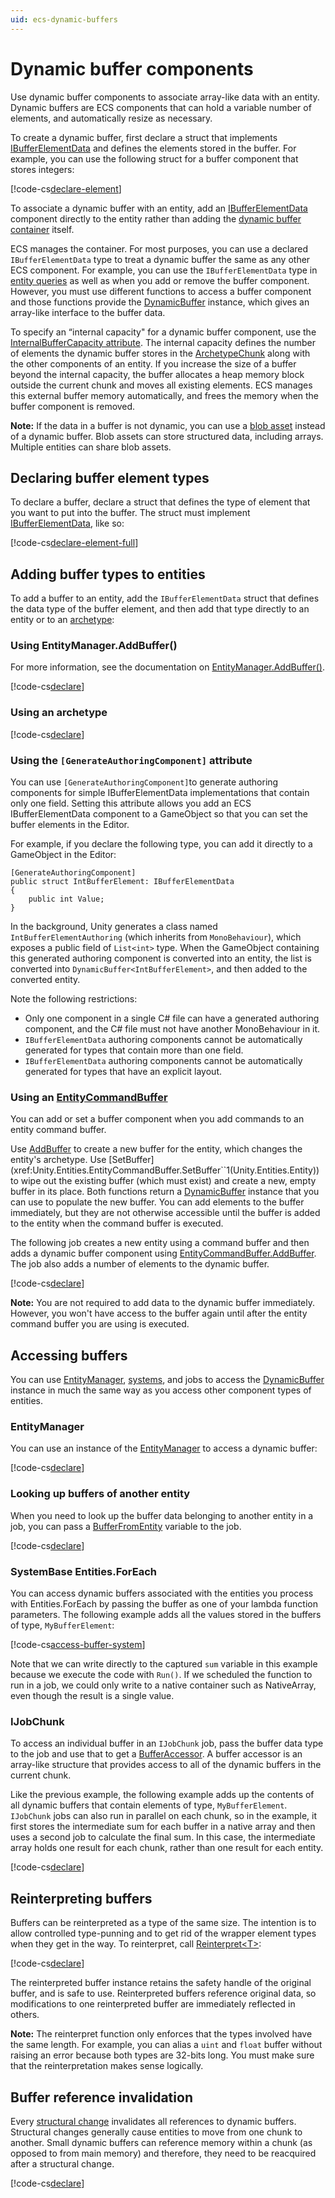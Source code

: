 ```yaml
---
uid: ecs-dynamic-buffers
---
```


# Dynamic buffer components

Use dynamic buffer components to associate array-like data with an entity. Dynamic buffers are ECS components that can hold a variable number of elements, and automatically resize as necessary. 

To create a dynamic buffer, first declare a struct that implements [IBufferElementData](xref:Unity.Entities.IBufferElementData) and defines the elements stored in the buffer. For example, you can use the following struct for a buffer component that stores integers:

[!code-cs[declare-element](../package/DocCodeSamples.Tests/DynamicBufferExamples.cs#declare-element)]

To associate a dynamic buffer with an entity, add an [IBufferElementData](xref:Unity.Entities.IBufferElementData) component directly to the entity rather than adding the [dynamic buffer container](xref:Unity.Entities.DynamicBuffer`1) itself. 

ECS manages the container. For most purposes, you can use a declared `IBufferElementData` type to treat a dynamic buffer the same as any other ECS component. For example, you can use the `IBufferElementData` type in [entity queries](xref:Unity.Entities.EntityQuery) as well as when you add or remove the buffer component. However, you must use different functions to access a buffer component and those functions provide the [DynamicBuffer](xref:Unity.Entities.DynamicBuffer`1) instance, which gives an array-like interface to the buffer data.

To specify an “internal capacity" for a dynamic buffer component, use the [InternalBufferCapacity attribute](xref:Unity.Entities.InternalBufferCapacityAttribute). The internal capacity defines the number of elements the dynamic buffer stores in the [ArchetypeChunk](xref:Unity.Entities.ArchetypeChunk) along with the other components of an entity. If you increase the size of a buffer beyond the internal capacity, the buffer allocates a heap memory block outside the current chunk and moves all existing elements. ECS manages this external buffer memory automatically, and frees the memory when the buffer component is removed. 

**Note:** If the data in a buffer is not dynamic, you can use a [blob asset](xref:Unity.Entities.BlobBuilder) instead of a dynamic buffer. Blob assets can store structured data, including arrays. Multiple entities can share blob assets.
 
## Declaring buffer element types

To declare a buffer, declare a struct that defines the type of element that you want to put into the buffer. The struct must implement [IBufferElementData](xref:Unity.Entities.IBufferElementData), like so:

[!code-cs[declare-element-full](../package/DocCodeSamples.Tests/DynamicBufferExamples.cs#declare-element-full)]


## Adding buffer types to entities

To add a buffer to an entity, add the `IBufferElementData` struct that defines the data type of the buffer element, and then add that type directly to an entity or to an [archetype](xref:Unity.Entities.EntityArchetype):

### Using EntityManager.AddBuffer()

For more information, see the documentation on [EntityManager.AddBuffer()](xref:Unity.Enities.EntityManager.AddBuffer`1(Unity.Entities.Entity)).

[!code-cs[declare](../package/DocCodeSamples.Tests/DynamicBufferExamples.cs#add-with-manager)]

### Using an archetype

[!code-cs[declare](../package/DocCodeSamples.Tests/DynamicBufferExamples.cs#add-with-archetype)]

### Using the `[GenerateAuthoringComponent]` attribute

You can use `[GenerateAuthoringComponent]`to generate authoring components for simple IBufferElementData implementations that contain only one field. Setting this attribute allows you add an ECS IBufferElementData component to a GameObject so that you can set the buffer elements in the Editor.  

For example, if you declare the following type, you can add it directly to a GameObject in the Editor:

```
[GenerateAuthoringComponent]
public struct IntBufferElement: IBufferElementData
{
    public int Value;
}
```

In the background, Unity generates a class named `IntBufferElementAuthoring` (which inherits from `MonoBehaviour`), which exposes a public field of `List<int>` type. When the GameObject containing this generated authoring component is converted into an entity, the list is converted into `DynamicBuffer<IntBufferElement>`, and then added to the converted entity.

Note the following restrictions:
- Only one component in a single C# file can have a generated authoring component, and the C# file must not have another MonoBehaviour in it.
- `IBufferElementData` authoring components cannot be automatically generated for types that contain more than one field.
- `IBufferElementData` authoring components cannot be automatically generated for types that have an explicit layout.

### Using an [EntityCommandBuffer](xref:Unity.Entities.EntityCommandBuffer)

You can add or set a buffer component when you add commands to an entity command buffer. 

Use [AddBuffer](xref:Unity.Entities.EntityCommandBuffer.AddBuffer``1(Unity.Entities.Entity)) to create a new buffer for the entity, which changes the entity's archetype. Use [SetBuffer](xref:Unity.Entities.EntityCommandBuffer.SetBuffer``1(Unity.Entities.Entity)) to wipe out the existing buffer (which must exist) and create a new, empty buffer in its place. Both functions return a [DynamicBuffer](xref:Unity.Entities.DynamicBuffer`1) instance that you can use to populate the new buffer. You can add elements to the buffer immediately, but they are not otherwise accessible until the buffer is added to the entity when the command buffer is executed.

The following job creates a new entity using a command buffer and then adds a dynamic buffer component using [EntityCommandBuffer.AddBuffer](xref:Unity.Entities.EntityCommandBuffer.AddBuffer``1(Unity.Entities.Entity)). The job also adds a number of elements to the dynamic buffer. 

[!code-cs[declare](../package/DocCodeSamples.Tests/DynamicBufferExamples.cs#add-in-job)]

**Note:** You are not required to add data to the dynamic buffer immediately. However, you won't have access to the buffer again until after the entity command buffer you are using is executed.

## Accessing buffers

You can use [EntityManager](xref:Unity.Entities.EntityManager), [systems](ecs_systems.md), and jobs to access the [DynamicBuffer](xref:Unity.Entities.DynamicBuffer`1) instance in much the same way as you access other component types of entities. 

### EntityManager

You can use an instance of the [EntityManager](xref:Unity.Entities.EntityManager) to access a dynamic buffer:

[!code-cs[declare](../package/DocCodeSamples.Tests/DynamicBufferExamples.cs#access-manager)]

### Looking up buffers of another entity

When you need to look up the buffer data belonging to another entity in a job, you can pass a [BufferFromEntity](xref:Unity.Entities.BufferFromEntity`1) variable to the job.

[!code-cs[declare](../package/DocCodeSamples.Tests/DynamicBufferExamples.cs#lookup-snippet)]

### SystemBase Entities.ForEach

You can access dynamic buffers associated with the entities you process with Entities.ForEach by passing the buffer as one of your lambda function parameters. The following example adds all the values stored in the buffers of type, `MyBufferElement`:

[!code-cs[access-buffer-system](../package/DocCodeSamples.Tests/DynamicBufferExamples.cs#access-buffer-system)]

Note that we can write directly to the captured `sum` variable in this example because we execute the code with `Run()`. If we scheduled the function to run in a job, we could only write to a native container such as NativeArray, even though the result is a single value.

### IJobChunk

To access an individual buffer in an `IJobChunk` job, pass the buffer data type to the job and use that to get a [BufferAccessor](xref:Unity.Entities.BufferAccessor`1). A buffer accessor is an array-like structure that provides access to all of the dynamic buffers in the current chunk. 

Like the previous example, the following example adds up the contents of all dynamic buffers that contain elements of type, `MyBufferElement`. `IJobChunk` jobs can also run in parallel on each chunk, so in the example, it first stores the intermediate sum for each buffer in a native array and then uses a second job to calculate the final sum. In this case, the intermediate array holds one result for each chunk, rather than one result for each entity.

[!code-cs[declare](../package/DocCodeSamples.Tests/DynamicBufferExamples.cs#access-chunk-job)]

## Reinterpreting buffers

Buffers can be reinterpreted as a type of the same size. The intention is to
allow controlled type-punning and to get rid of the wrapper element types when
they get in the way. To reinterpret, call [Reinterpret&lt;T&gt;](xref:Unity.Entities.DynamicBuffer`1.Reinterpret*):

[!code-cs[declare](../package/DocCodeSamples.Tests/DynamicBufferExamples.cs#reinterpret-snippet)]

The reinterpreted buffer instance retains the safety handle of the original
buffer, and is safe to use. Reinterpreted buffers reference original data, so
modifications to one reinterpreted buffer are immediately reflected in
others.

**Note:** The reinterpret function only enforces that the types involved have the same length. For example, you can alias a `uint` and `float` buffer without raising an error because both types are 32-bits long. You must make sure that the reinterpretation makes sense logically.

## Buffer reference invalidation
Every [structural change](sync_points.md#structural-changes) invalidates all references to dynamic buffers. Structural changes generally cause entities to move from one chunk to another. Small dynamic buffers can reference memory within a chunk (as opposed to from main memory) and therefore, they need to be reacquired after a structural change.

[!code-cs[declare](../package/DocCodeSamples.Tests/DynamicBufferExamples.cs#invalidation)]

